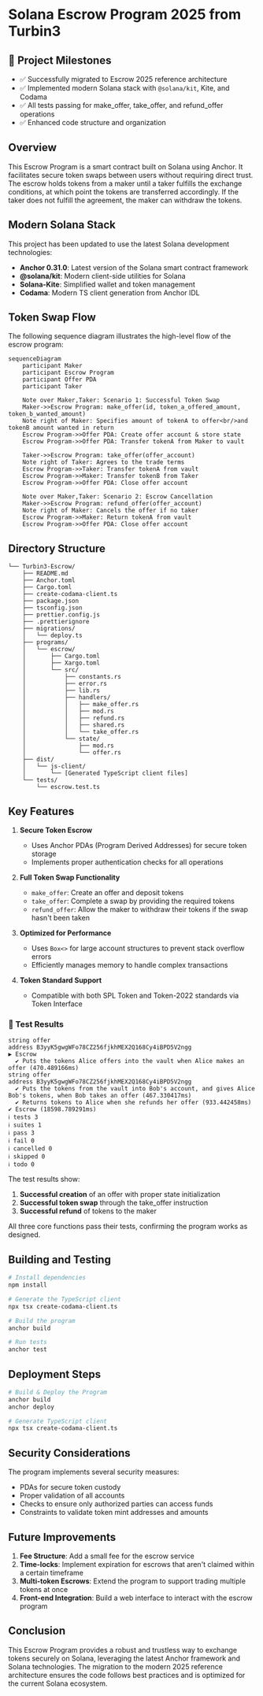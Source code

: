 # Solana Escrow Program 2025 from Turbin3

## 🎉 Project Milestones
- ✅ Successfully migrated to Escrow 2025 reference architecture
- ✅ Implemented modern Solana stack with `@solana/kit`, Kite, and Codama
- ✅ All tests passing for make_offer, take_offer, and refund_offer operations
- ✅ Enhanced code structure and organization

## Overview
This Escrow Program is a smart contract built on Solana using Anchor. It facilitates secure token swaps between users without requiring direct trust. The escrow holds tokens from a maker until a taker fulfills the exchange conditions, at which point the tokens are transferred accordingly. If the taker does not fulfill the agreement, the maker can withdraw the tokens.

## Modern Solana Stack
This project has been updated to use the latest Solana development technologies:

- **Anchor 0.31.0**: Latest version of the Solana smart contract framework
- **@solana/kit**: Modern client-side utilities for Solana
- **Solana-Kite**: Simplified wallet and token management 
- **Codama**: Modern TS client generation from Anchor IDL

## Token Swap Flow
The following sequence diagram illustrates the high-level flow of the escrow program:

```mermaid
sequenceDiagram
    participant Maker
    participant Escrow Program
    participant Offer PDA
    participant Taker
    
    Note over Maker,Taker: Scenario 1: Successful Token Swap
    Maker->>Escrow Program: make_offer(id, token_a_offered_amount, token_b_wanted_amount)
    Note right of Maker: Specifies amount of tokenA to offer<br/>and tokenB amount wanted in return
    Escrow Program->>Offer PDA: Create offer account & store state
    Escrow Program->>Offer PDA: Transfer tokenA from Maker to vault
    
    Taker->>Escrow Program: take_offer(offer_account)
    Note right of Taker: Agrees to the trade terms
    Escrow Program->>Taker: Transfer tokenA from vault
    Escrow Program->>Maker: Transfer tokenB from Taker
    Escrow Program->>Offer PDA: Close offer account
    
    Note over Maker,Taker: Scenario 2: Escrow Cancellation
    Maker->>Escrow Program: refund_offer(offer_account)
    Note right of Maker: Cancels the offer if no taker
    Escrow Program->>Maker: Return tokenA from vault
    Escrow Program->>Offer PDA: Close offer account
```

## Directory Structure
```
└── Turbin3-Escrow/
    ├── README.md
    ├── Anchor.toml
    ├── Cargo.toml
    ├── create-codama-client.ts
    ├── package.json
    ├── tsconfig.json
    ├── prettier.config.js
    ├── .prettierignore
    ├── migrations/
    │   └── deploy.ts
    ├── programs/
    │   └── escrow/
    │       ├── Cargo.toml
    │       ├── Xargo.toml
    │       └── src/
    │           ├── constants.rs
    │           ├── error.rs
    │           ├── lib.rs
    │           ├── handlers/
    │           │   ├── make_offer.rs
    │           │   ├── mod.rs
    │           │   ├── refund.rs
    │           │   ├── shared.rs
    │           │   └── take_offer.rs
    │           └── state/
    │               ├── mod.rs
    │               └── offer.rs
    ├── dist/
    │   └── js-client/
    │       └── [Generated TypeScript client files]
    └── tests/
        └── escrow.test.ts
```

## Key Features

1. **Secure Token Escrow**
   - Uses Anchor PDAs (Program Derived Addresses) for secure token storage
   - Implements proper authentication checks for all operations

2. **Full Token Swap Functionality**
   - `make_offer`: Create an offer and deposit tokens
   - `take_offer`: Complete a swap by providing the required tokens
   - `refund_offer`: Allow the maker to withdraw their tokens if the swap hasn't been taken

3. **Optimized for Performance**
   - Uses `Box<>` for large account structures to prevent stack overflow errors
   - Efficiently manages memory to handle complex transactions

4. **Token Standard Support**
   - Compatible with both SPL Token and Token-2022 standards via Token Interface

### 🧪 Test Results

```
string offer
address B3yyK5gwgWFo78CZ256fjkhMEX2Q168Cy4iBPD5V2ngg
▶ Escrow
  ✔ Puts the tokens Alice offers into the vault when Alice makes an offer (470.489166ms)
string offer
address B3yyK5gwgWFo78CZ256fjkhMEX2Q168Cy4iBPD5V2ngg
  ✔ Puts the tokens from the vault into Bob's account, and gives Alice Bob's tokens, when Bob takes an offer (467.330417ms)
  ✔ Returns tokens to Alice when she refunds her offer (933.442458ms)
✔ Escrow (18598.789291ms)
ℹ tests 3
ℹ suites 1
ℹ pass 3
ℹ fail 0
ℹ cancelled 0
ℹ skipped 0
ℹ todo 0
```

The test results show:
1. **Successful creation** of an offer with proper state initialization 
2. **Successful token swap** through the take_offer instruction
3. **Successful refund** of tokens to the maker

All three core functions pass their tests, confirming the program works as designed.

## Building and Testing

```bash
# Install dependencies
npm install

# Generate the TypeScript client
npx tsx create-codama-client.ts

# Build the program
anchor build

# Run tests
anchor test
```

## Deployment Steps
```bash
# Build & Deploy the Program
anchor build
anchor deploy

# Generate TypeScript client
npx tsx create-codama-client.ts
```

## Security Considerations

The program implements several security measures:
- PDAs for secure token custody
- Proper validation of all accounts
- Checks to ensure only authorized parties can access funds
- Constraints to validate token mint addresses and amounts

## Future Improvements

1. **Fee Structure**: Add a small fee for the escrow service
2. **Time-locks**: Implement expiration for escrows that aren't claimed within a certain timeframe
3. **Multi-token Escrows**: Extend the program to support trading multiple tokens at once
4. **Front-end Integration**: Build a web interface to interact with the escrow program

## Conclusion
This Escrow Program provides a robust and trustless way to exchange tokens securely on Solana, leveraging the latest Anchor framework and Solana technologies. The migration to the modern 2025 reference architecture ensures the code follows best practices and is optimized for the current Solana ecosystem. 